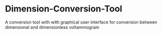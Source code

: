 # Dimension-Conversion-Tool
 A conversion tool with with graphical user interface for conversion between dimensional and dimensionless voltammogram 
